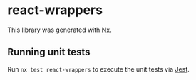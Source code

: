# react-wrappers

This library was generated with [Nx](https://nx.dev).

## Running unit tests

Run `nx test react-wrappers` to execute the unit tests via [Jest](https://jestjs.io).
